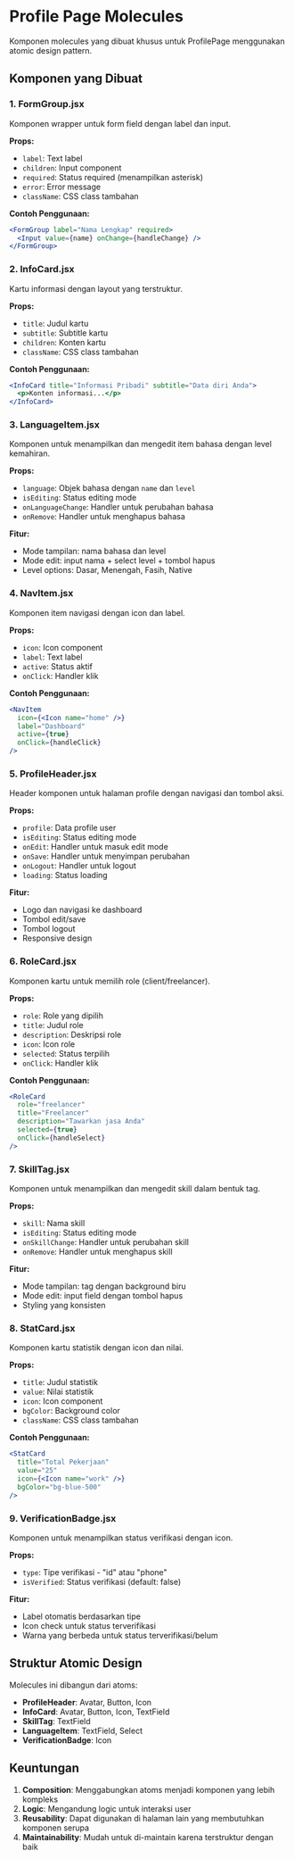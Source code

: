# Profile Page Molecules

Komponen molecules yang dibuat khusus untuk ProfilePage menggunakan atomic design pattern.

## Komponen yang Dibuat

### 1. FormGroup.jsx
Komponen wrapper untuk form field dengan label dan input.

**Props:**
- `label`: Text label
- `children`: Input component
- `required`: Status required (menampilkan asterisk)
- `error`: Error message
- `className`: CSS class tambahan

**Contoh Penggunaan:**
```jsx
<FormGroup label="Nama Lengkap" required>
  <Input value={name} onChange={handleChange} />
</FormGroup>
```

### 2. InfoCard.jsx
Kartu informasi dengan layout yang terstruktur.

**Props:**
- `title`: Judul kartu
- `subtitle`: Subtitle kartu
- `children`: Konten kartu
- `className`: CSS class tambahan

**Contoh Penggunaan:**
```jsx
<InfoCard title="Informasi Pribadi" subtitle="Data diri Anda">
  <p>Konten informasi...</p>
</InfoCard>
```

### 3. LanguageItem.jsx
Komponen untuk menampilkan dan mengedit item bahasa dengan level kemahiran.

**Props:**
- `language`: Objek bahasa dengan `name` dan `level`
- `isEditing`: Status editing mode
- `onLanguageChange`: Handler untuk perubahan bahasa
- `onRemove`: Handler untuk menghapus bahasa

**Fitur:**
- Mode tampilan: nama bahasa dan level
- Mode edit: input nama + select level + tombol hapus
- Level options: Dasar, Menengah, Fasih, Native

### 4. NavItem.jsx
Komponen item navigasi dengan icon dan label.

**Props:**
- `icon`: Icon component
- `label`: Text label
- `active`: Status aktif
- `onClick`: Handler klik

**Contoh Penggunaan:**
```jsx
<NavItem 
  icon={<Icon name="home" />} 
  label="Dashboard" 
  active={true}
  onClick={handleClick}
/>
```

### 5. ProfileHeader.jsx
Header komponen untuk halaman profile dengan navigasi dan tombol aksi.

**Props:**
- `profile`: Data profile user
- `isEditing`: Status editing mode
- `onEdit`: Handler untuk masuk edit mode
- `onSave`: Handler untuk menyimpan perubahan
- `onLogout`: Handler untuk logout
- `loading`: Status loading

**Fitur:**
- Logo dan navigasi ke dashboard
- Tombol edit/save
- Tombol logout
- Responsive design

### 6. RoleCard.jsx
Komponen kartu untuk memilih role (client/freelancer).

**Props:**
- `role`: Role yang dipilih
- `title`: Judul role
- `description`: Deskripsi role
- `icon`: Icon role
- `selected`: Status terpilih
- `onClick`: Handler klik

**Contoh Penggunaan:**
```jsx
<RoleCard 
  role="freelancer"
  title="Freelancer"
  description="Tawarkan jasa Anda"
  selected={true}
  onClick={handleSelect}
/>
```

### 7. SkillTag.jsx
Komponen untuk menampilkan dan mengedit skill dalam bentuk tag.

**Props:**
- `skill`: Nama skill
- `isEditing`: Status editing mode
- `onSkillChange`: Handler untuk perubahan skill
- `onRemove`: Handler untuk menghapus skill

**Fitur:**
- Mode tampilan: tag dengan background biru
- Mode edit: input field dengan tombol hapus
- Styling yang konsisten

### 8. StatCard.jsx
Komponen kartu statistik dengan icon dan nilai.

**Props:**
- `title`: Judul statistik
- `value`: Nilai statistik
- `icon`: Icon component
- `bgColor`: Background color
- `className`: CSS class tambahan

**Contoh Penggunaan:**
```jsx
<StatCard 
  title="Total Pekerjaan"
  value="25"
  icon={<Icon name="work" />}
  bgColor="bg-blue-500"
/>
```

### 9. VerificationBadge.jsx
Komponen untuk menampilkan status verifikasi dengan icon.

**Props:**
- `type`: Tipe verifikasi - "id" atau "phone"
- `isVerified`: Status verifikasi (default: false)

**Fitur:**
- Label otomatis berdasarkan tipe
- Icon check untuk status terverifikasi
- Warna yang berbeda untuk status terverifikasi/belum

## Struktur Atomic Design

Molecules ini dibangun dari atoms:
- **ProfileHeader**: Avatar, Button, Icon
- **InfoCard**: Avatar, Button, Icon, TextField
- **SkillTag**: TextField
- **LanguageItem**: TextField, Select
- **VerificationBadge**: Icon

## Keuntungan

1. **Composition**: Menggabungkan atoms menjadi komponen yang lebih kompleks
2. **Logic**: Mengandung logic untuk interaksi user
3. **Reusability**: Dapat digunakan di halaman lain yang membutuhkan komponen serupa
4. **Maintainability**: Mudah untuk di-maintain karena terstruktur dengan baik
